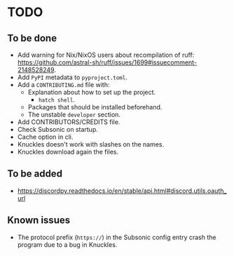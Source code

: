 # TODO

## To be done
- Add warning for Nix/NixOS users about recompilation of ruff: https://github.com/astral-sh/ruff/issues/1699#issuecomment-2148528249.
- Add `PyPI` metadata to `pyproject.toml`.
- Add a `CONTRIBUTING.md` file with:
    - Explanation about how to set up the project.
        - `hatch shell`.
    - Packages that should be installed beforehand.
    - The unstable `developer` section.
- Add CONTRIBUTORS/CREDITS file.
- Check Subsonic on startup.
- Cache option in cli.
- Knuckles doesn't work with slashes on the names.
- Knuckles download again the files.

## To be added
- https://discordpy.readthedocs.io/en/stable/api.html#discord.utils.oauth_url

## Known issues
- The protocol prefix (`https://`) in the Subsonic config entry crash the program due to a bug in Knuckles.

